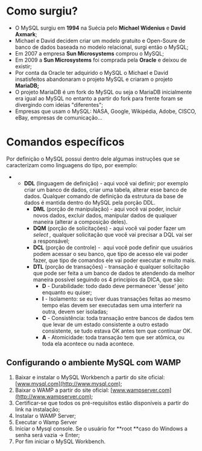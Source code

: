 # Como surgiu?

- O MySQL surgiu em **1994** na Suécia pelo **Michael Widenius** e **David Axmark**;
- Michael e David decidem criar um modelo gratuito e Open-Soure de banco de dados baseada no modelo relacional, surgi então o MySQL;
- Em 2007 a empresa **Sun Microsystems** comprou o MySQL;
- Em 2009 a **Sun Microsystems** foi comprada pela **Oracle** e deixou de existir;
- Por conta da Oracle ter adquirido o MySQL o Michael e David insatisfeitos abandonaram o projeto MySQL e criaram o projeto **MariaDB;**
- O projeto MariaDB é um fork do MySQL ou seja o MariaDB inicialmente era igual ao MySQL no entanto a partir do fork para frente foram se divergindo com ideias "diferentes";
- Empresas que usam o MySQL: NASA, Google, Wikipédia, Adobe, CISCO, eBay, empresas de comunicação...

# Comandos específicos

Por definição o MySQL possui dentro dele algumas instruções que se caracterizam como linguagens do tipo, por exemplo:

- - **DDL** (linguagem de definição) - aqui você vai definir; por exemplo criar um banco de dados, criar uma tabela, alterar esse banco de dados. Qualquer comando de definição da estrutura da base de dados é mantida dentro do MySQL pela porção DDL.
    - **DML** (porção de manipulação) - aqui você vai poder, incluir novos dados, excluir dados, manipular dados de qualquer maneira (alterar a composição deles).
    - **DQM** (porção de solicitações) - aqui você vai poder fazer um *select ,* qualquer solicitação que você vai precisar a DQL vai ser a responsável;
    - **DCL** (porção de controle) -  aqui você pode definir que usuários podem acessar o seu banco, que tipo de acesso ele vai poder fazer, que tipo de comandos ele vai poder executar e muito mais.
    - **DTL** (porção de transações) - transação é qualquer solicitação que pode ser feita a um banco de dados te atendendo da melhor maneira possível seguindo os 4 princípios da DICA, que são:
        - **D** \- Durabilidade: todo dado deve permanecer 'desse' jeito enquanto eu quiser;
        - **I** \- Isolamento: se eu tiver duas transações feitas ao mesmo tempo elas devem ser executadas sem uma interferir na outra, devem ser isoladas;
        - **C** \- Consistência: toda transação entre bancos de dados tem que levar de um estado consistente a outro estado consistente, se tudo estava OK antes tem que continuar OK.
        - **A** \- Atomicidade: toda transação tem que ser atômica, ou toda ela acontece ou nada acontece.

## Configurando o ambiente MySQL com WAMP

1.  Baixar e instalar o MySQL Workbench a partir do site oficial: [www.mysql.com](http://www.mysql.com);
2.  Baixar o WAMP a partir do site oficial: [www.wampserver.com](http://www.wampserver.com);
3.  Certificar-se que todos os pré-requisitos estão disponíveis a partir do link na instalação;
4.  Instalar o WAMP Server;
5.  Executar o Wamp Server
6.  Iniciar o Mysql console. Se o usuário for **root **caso do Windows a senha será vazia -> Enter;
7.  Por fim iniciar o MySQL Workbench.